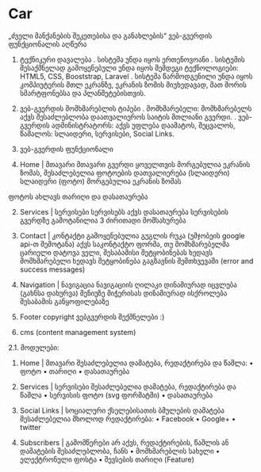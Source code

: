 # Car

„ძველი მანქანების შეკეთებისა და განახლების“ ვებ-გვერდის ფუნქციონალის აღწერა

1.	ტექნიკური დავალება
. სისტემა უნდა იყოს ერთენოვოანი
. სისტემის შესაქმნელად გამოყენებული უნდა იყოს შემდეგი ტექნოლოგიები: HTML5, CSS, Booststrap, Laravel
. სისტემა წარმოდგენილი უნდა იყოს კომპიუტერის მთლ ეკრანზე, ეკრანის ზომის მიუხედავად, მათ შორის სმარტფონებსა და პლანშეტებისთვის.
2.	ვებ-გვერდის მომხმარებლის ტიპები
. მომხმარებელი: მომხმარებელს აქვს შესაძლებლობა დაათვალიეროს საიტის მთლიანი გვერდი.
. ვებ-გვერდის ადმინისტრატორს: აქვს უფლება დაამატოს, შეცვალოს, წაშალოს: სლაიდერი, სერვისები, Social Links. 
3.	ვებ-გვერდის ფუნქციონალი

1. Home | მთავარი
მთავარი გვერდი ყოველთვის მორგებულია ეკრანის ზომას, 
შესაძლებელია ფოტოების დათვალიერება (სლაიდერი)
სლაიდერი (ფოტო) მორგებულია ეკრანის ზომას

ფოტოს ახლავს თარიღი და დასათაურება

2. Services | სერვისები
სერვისებს აქვს დასათაურება
სერვისების გვერდზე გამოტანილია 3 ძირითადი მომსახურება

3. Contact | კონტაქტი
გამოყენებულია გუგლის რუკა (უმჯობეის google api-თ შემოტანა)
აქვს საკონტაქტო ფორმა,
თუ მომხმარებელმა ცარიელი დატოვა ველი, შესაბამისი შეტყობინებას ხედავს
მომხმარებელი ხედავს შეტყობინება გაგზავნის შემთხვევაში 
(error and success messages)

4. Navigation | ნავიგაცია
	ნავიგაციის ღილაკი დინამიურად იცვლება (გახნსა დახურვა)
	მენიუზე მიჭერისას დინამიურად ისქროლება შესაბამის განყოფილებაზე

5. Footer
	copyright
	ვებგვერდის შექმნელები :)

4.	cms (content management system)

2.1. მოდულები: 

1. Home | მთავარი
შესაძლებელია დამატება, რედაქტირება და წაშლა:
•	ფოტო
•	თარიღი
•	დასათაურება
2. Services | სერვისები
	შესაძლებელია დამატება, რედაქტირება და წაშლა
•	სერვისის ფოტო (svg ფორმატში)
•	დასათაურება

3. Social Links | სოციალური ქსელებისათის ბმულების დამატება
შესაძლებელია მხოლოდ რედაქტირება:
•	Facebook
•	Google+
•	twitter

4. Subscribers |  გამომწერები
	არ აქვს, რედაქტირების, წაშლის ან დამატების შესაძლებლობა, ჩანს
•	მომხმარებლის სახელი
•	ელექტრონული ფოსტა
•	შევსების თარიღი (Feature)


